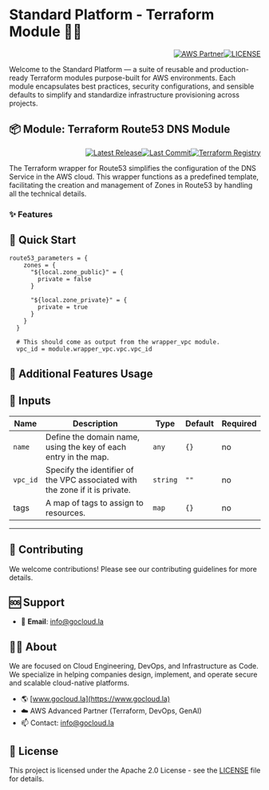 # Standard Platform - Terraform Module 🚀🚀
<p align="right"><a href="https://partners.amazonaws.com/partners/0018a00001hHve4AAC/GoCloud"><img src="https://img.shields.io/badge/AWS%20Partner-Advanced-orange?style=for-the-badge&logo=amazonaws&logoColor=white" alt="AWS Partner"/></a><a href="LICENSE"><img src="https://img.shields.io/badge/License-Apache%202.0-green?style=for-the-badge&logo=apache&logoColor=white" alt="LICENSE"/></a></p>

Welcome to the Standard Platform — a suite of reusable and production-ready Terraform modules purpose-built for AWS environments.
Each module encapsulates best practices, security configurations, and sensible defaults to simplify and standardize infrastructure provisioning across projects.

## 📦 Module: Terraform Route53 DNS Module
<p align="right"><a href="https://github.com/gocloudLa/terraform-aws-wrapper-route53-zone/releases/latest"><img src="https://img.shields.io/github/v/release/gocloudLa/terraform-aws-wrapper-route53-zone.svg?style=for-the-badge" alt="Latest Release"/></a><a href=""><img src="https://img.shields.io/github/last-commit/gocloudLa/terraform-aws-wrapper-route53-zone.svg?style=for-the-badge" alt="Last Commit"/></a><a href="https://registry.terraform.io/modules/gocloudLa/wrapper-route53-zone/aws"><img src="https://img.shields.io/badge/Terraform-Registry-7B42BC?style=for-the-badge&logo=terraform&logoColor=white" alt="Terraform Registry"/></a></p>
The Terraform wrapper for Route53 simplifies the configuration of the DNS Service in the AWS cloud. This wrapper functions as a predefined template, facilitating the creation and management of Zones in Route53 by handling all the technical details.

### ✨ Features




## 🚀 Quick Start
```hcl
route53_parameters = {
    zones = {
      "${local.zone_public}" = {
        private = false
      }

      "${local.zone_private}" = {
        private = true
      }
    }
  }

  # This should come as output from the wrapper_vpc module.
  vpc_id = module.wrapper_vpc.vpc.vpc_id
```


## 🔧 Additional Features Usage



## 📑 Inputs
| Name     | Description                                                                  | Type     | Default | Required |
| -------- | ---------------------------------------------------------------------------- | -------- | ------- | -------- |
| `name`   | Define the domain name, using the key of each entry in the map.              | `any`    | `{}`    | no       |
| `vpc_id` | Specify the identifier of the VPC associated with the zone if it is private. | `string` | `""`    | no       |
| tags     | A map of tags to assign to resources.                                        | `map`    | `{}`    | no       |








---

## 🤝 Contributing
We welcome contributions! Please see our contributing guidelines for more details.

## 🆘 Support
- 📧 **Email**: info@gocloud.la

## 🧑‍💻 About
We are focused on Cloud Engineering, DevOps, and Infrastructure as Code.
We specialize in helping companies design, implement, and operate secure and scalable cloud-native platforms.
- 🌎 [www.gocloud.la](https://www.gocloud.la)
- ☁️ AWS Advanced Partner (Terraform, DevOps, GenAI)
- 📫 Contact: info@gocloud.la

## 📄 License
This project is licensed under the Apache 2.0 License - see the [LICENSE](LICENSE) file for details. 